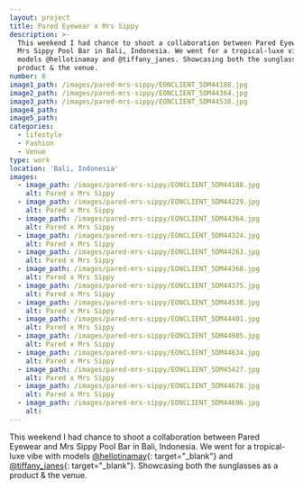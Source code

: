 ```yaml
---
layout: project
title: Pared Eyewear x Mrs Sippy
description: >-
  This weekend I had chance to shoot a collaboration between Pared Eyewear and
  Mrs Sippy Pool Bar in Bali, Indonesia. We went for a tropical-luxe vibe with
  models @hellotinamay and @tiffany_janes. Showcasing both the sunglasses as a
  product & the venue.
number: 8
image1_path: /images/pared-mrs-sippy/EONCLIENT_5DM44188.jpg
image2_path: /images/pared-mrs-sippy/EONCLIENT_5DM44364.jpg
image3_path: /images/pared-mrs-sippy/EONCLIENT_5DM44538.jpg
image4_path:
image5_path:
categories:
  - lifestyle
  - Fashion
  - Venue
type: work
location: 'Bali, Indonesia'
images:
  - image_path: /images/pared-mrs-sippy/EONCLIENT_5DM44188.jpg
    alt: Pared x Mrs Sippy
  - image_path: /images/pared-mrs-sippy/EONCLIENT_5DM44229.jpg
    alt: Pared x Mrs Sippy
  - image_path: /images/pared-mrs-sippy/EONCLIENT_5DM44364.jpg
    alt: Pared x Mrs Sippy
  - image_path: /images/pared-mrs-sippy/EONCLIENT_5DM44324.jpg
    alt: Pared x Mrs Sippy
  - image_path: /images/pared-mrs-sippy/EONCLIENT_5DM44263.jpg
    alt: Pared x Mrs Sippy
  - image_path: /images/pared-mrs-sippy/EONCLIENT_5DM44368.jpg
    alt: Pared x Mrs Sippy
  - image_path: /images/pared-mrs-sippy/EONCLIENT_5DM44375.jpg
    alt: Pared x Mrs Sippy
  - image_path: /images/pared-mrs-sippy/EONCLIENT_5DM44538.jpg
    alt: Pared x Mrs Sippy
  - image_path: /images/pared-mrs-sippy/EONCLIENT_5DM44401.jpg
    alt: Pared x Mrs Sippy
  - image_path: /images/pared-mrs-sippy/EONCLIENT_5DM44985.jpg
    alt: Pared x Mrs Sippy
  - image_path: /images/pared-mrs-sippy/EONCLIENT_5DM44634.jpg
    alt: Pared x Mrs Sippy
  - image_path: /images/pared-mrs-sippy/EONCLIENT_5DM45427.jpg
    alt: Pared x Mrs Sippy
  - image_path: /images/pared-mrs-sippy/EONCLIENT_5DM44678.jpg
    alt: Pared x Mrs Sippy
  - image_path: /images/pared-mrs-sippy/EONCLIENT_5DM44696.jpg
    alt:
---
```


This weekend I had chance to shoot a collaboration between Pared Eyewear and Mrs Sippy Pool Bar in Bali, Indonesia. We went for a tropical-luxe vibe with models [@hellotinamay](http://www.instagram.com/hellotinamay){: target="_blank"} and [@tiffany\_janes](http://www.instagram.com/tiffany_janes){: target="_blank"}. Showcasing both the sunglasses as a product & the venue.